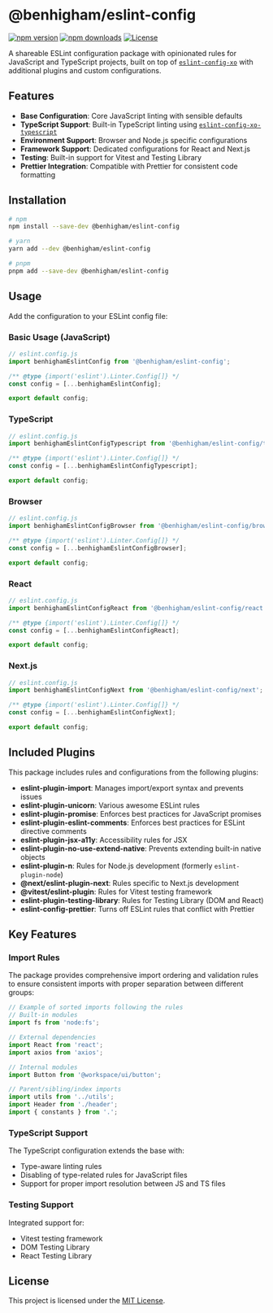# @benhigham/eslint-config

[![npm version](https://img.shields.io/npm/v/@benhigham/eslint-config.svg)](https://www.npmjs.com/package/@benhigham/eslint-config)
[![npm downloads](https://img.shields.io/npm/dm/@benhigham/eslint-config.svg)](https://www.npmjs.com/package/@benhigham/eslint-config)
[![License](https://img.shields.io/github/license/benhigham/eslint-config)](LICENSE.md)

A shareable ESLint configuration package with opinionated rules for JavaScript and TypeScript projects, built on top of [`eslint-config-xo`](https://github.com/xojs/eslint-config-xo) with additional plugins and custom configurations.

## Features

- **Base Configuration**: Core JavaScript linting with sensible defaults
- **TypeScript Support**: Built-in TypeScript linting using [`eslint-config-xo-typescript`](https://github.com/xojs/eslint-config-xo-typescript)
- **Environment Support**: Browser and Node.js specific configurations
- **Framework Support**: Dedicated configurations for React and Next.js
- **Testing**: Built-in support for Vitest and Testing Library
- **Prettier Integration**: Compatible with Prettier for consistent code formatting

## Installation

```bash
# npm
npm install --save-dev @benhigham/eslint-config

# yarn
yarn add --dev @benhigham/eslint-config

# pnpm
pnpm add --save-dev @benhigham/eslint-config
```

## Usage

Add the configuration to your ESLint config file:

### Basic Usage (JavaScript)

```js
// eslint.config.js
import benhighamEslintConfig from '@benhigham/eslint-config';

/** @type {import('eslint').Linter.Config[]} */
const config = [...benhighamEslintConfig];

export default config;
```

### TypeScript

```js
// eslint.config.js
import benhighamEslintConfigTypescript from '@benhigham/eslint-config/typescript';

/** @type {import('eslint').Linter.Config[]} */
const config = [...benhighamEslintConfigTypescript];

export default config;
```

### Browser

```js
// eslint.config.js
import benhighamEslintConfigBrowser from '@benhigham/eslint-config/browser';

/** @type {import('eslint').Linter.Config[]} */
const config = [...benhighamEslintConfigBrowser];

export default config;
```

### React

```js
// eslint.config.js
import benhighamEslintConfigReact from '@benhigham/eslint-config/react';

/** @type {import('eslint').Linter.Config[]} */
const config = [...benhighamEslintConfigReact];

export default config;
```

### Next.js

```js
// eslint.config.js
import benhighamEslintConfigNext from '@benhigham/eslint-config/next';

/** @type {import('eslint').Linter.Config[]} */
const config = [...benhighamEslintConfigNext];

export default config;
```

## Included Plugins

This package includes rules and configurations from the following plugins:

- **eslint-plugin-import**: Manages import/export syntax and prevents issues
- **eslint-plugin-unicorn**: Various awesome ESLint rules
- **eslint-plugin-promise**: Enforces best practices for JavaScript promises
- **eslint-plugin-eslint-comments**: Enforces best practices for ESLint directive comments
- **eslint-plugin-jsx-a11y**: Accessibility rules for JSX
- **eslint-plugin-no-use-extend-native**: Prevents extending built-in native objects
- **eslint-plugin-n**: Rules for Node.js development (formerly `eslint-plugin-node`)
- **@next/eslint-plugin-next**: Rules specific to Next.js development
- **@vitest/eslint-plugin**: Rules for Vitest testing framework
- **eslint-plugin-testing-library**: Rules for Testing Library (DOM and React)
- **eslint-config-prettier**: Turns off ESLint rules that conflict with Prettier

## Key Features

### Import Rules

The package provides comprehensive import ordering and validation rules to ensure consistent imports with proper separation between different groups:

```js
// Example of sorted imports following the rules
// Built-in modules
import fs from 'node:fs';

// External dependencies
import React from 'react';
import axios from 'axios';

// Internal modules
import Button from '@workspace/ui/button';

// Parent/sibling/index imports
import utils from '../utils';
import Header from './header';
import { constants } from '.';
```

### TypeScript Support

The TypeScript configuration extends the base with:

- Type-aware linting rules
- Disabling of type-related rules for JavaScript files
- Support for proper import resolution between JS and TS files

### Testing Support

Integrated support for:

- Vitest testing framework
- DOM Testing Library
- React Testing Library

## License

This project is licensed under the [MIT License](LICENSE.md).
